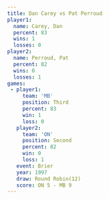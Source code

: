```yaml
---
title: Dan Carey vs Pat Perroud
player1:            
  name: Carey, Dan  
  percent: 83       
  wins: 1           
  losses: 0         
player2:            
  name: Perroud, Pat
  percent: 82       
  wins: 0           
  losses: 1         
games:
 - player1:         
     team: 'MB'     
     position: Third
     percent: 83    
     win: 1         
     loss: 0        
   player2:          
     team: 'ON'      
     position: Second
     percent: 82     
     win: 0          
     loss: 1         
   event: Brier         
   year: 1997           
   draw: Round Robin(12)
   score: ON 5 - MB 9   
---
```

